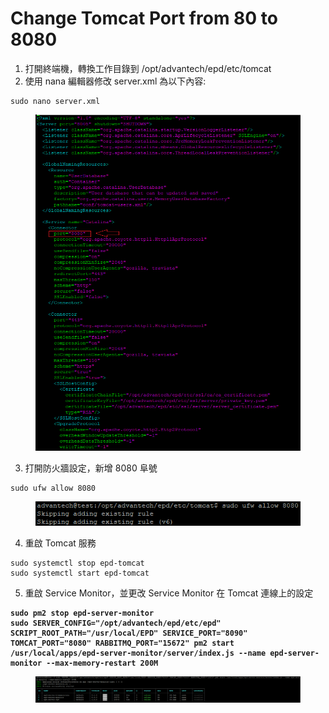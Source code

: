 # Change Tomcat Port from 80 to 8080

1. 打開終端機，轉換工作目錄到 /opt/advantech/epd/etc/tomcat
2. 使用 nana 編輯器修改 server.xml 為以下內容:

```
sudo nano server.xml
```

<figure><img src="../../../.gitbook/assets/未命名 (1).png" alt=""><figcaption></figcaption></figure>

3. 打開防火牆設定，新增 8080 阜號

```
sudo ufw allow 8080
```

<div align="left"><figure><img src="../../../.gitbook/assets/image (456).png" alt=""><figcaption></figcaption></figure></div>

4. 重啟 Tomcat 服務

```
sudo systemctl stop epd-tomcat
sudo systemctl start epd-tomcat
```

5. 重啟 Service Monitor，並更改 Service Monitor 在 Tomcat 連線上的設定

<pre><code><strong>sudo pm2 stop epd-server-monitor
</strong><strong>sudo SERVER_CONFIG="/opt/advantech/epd/etc/epd" SCRIPT_ROOT_PATH="/usr/local/EPD" SERVICE_PORT="8090" TOMCAT_PORT="8080" RABBITMQ_PORT="15672" pm2 start /usr/local/apps/epd-server-monitor/server/index.js --name epd-server-monitor --max-memory-restart 200M
</strong></code></pre>

<figure><img src="../../../.gitbook/assets/image (457).png" alt=""><figcaption></figcaption></figure>
